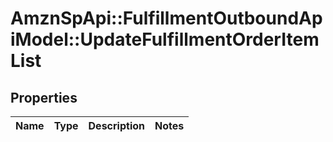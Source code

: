 # AmznSpApi::FulfillmentOutboundApiModel::UpdateFulfillmentOrderItemList

## Properties
Name | Type | Description | Notes
------------ | ------------- | ------------- | -------------

